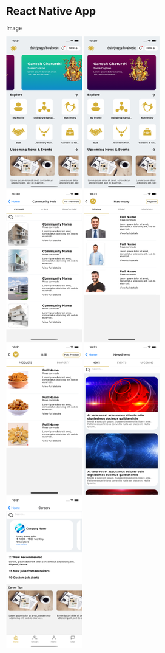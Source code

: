 # React Native App

Image 

<div>
<img src="https://github.com/adityakmr7/daivjnaya-brahmin/blob/master/assets/img1.png" width="200" height="400"/>
<img src="https://github.com/adityakmr7/daivjnaya-brahmin/blob/master/assets/img2.png" width="200" height="400"/>
<img src="https://github.com/adityakmr7/daivjnaya-brahmin/blob/master/assets/img3.png" width="200" height="400"/>
<img src="https://github.com/adityakmr7/daivjnaya-brahmin/blob/master/assets/img4.png" width="200" height="400"/>
<img src="https://github.com/adityakmr7/daivjnaya-brahmin/blob/master/assets/img5.png" width="200" height="400"/>
<img src="https://github.com/adityakmr7/daivjnaya-brahmin/blob/master/assets/img6.png" width="200" height="400"/>
<img src="https://github.com/adityakmr7/daivjnaya-brahmin/blob/master/assets/img7.png" width="200" height="400"/>
</div>
